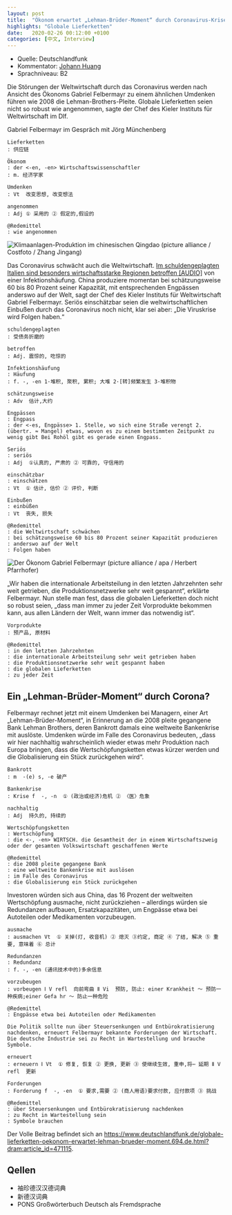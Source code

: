 ```yaml
---
layout: post
title:  "Ökonom erwartet „Lehman-Brüder-Moment“ durch Coronavirus-Krise"
highlights: "Globale Lieferketten"
date:   2020-02-26 00:12:00 +0100
categories: [中文, Interview]
---
```


- Quelle: Deutschlandfunk
- Kommentator: [Johann Huang](http://www.johannhuang.com/)
- Sprachniveau: B2

Die Störungen der Weltwirtschaft durch das Coronavirus werden nach Ansicht des Ökonoms Gabriel Felbermayr zu einem ähnlichen Umdenken führen wie 2008 die Lehman-Brothers-Pleite. Globale Lieferketten seien nicht so robust wie angenommen, sagte der Chef des Kieler Instituts für Weltwirtschaft im Dlf.

Gabriel Felbermayr im Gespräch mit Jörg Münchenberg

    Lieferketten
    : 供应链

    Ökonom
    : der <-en, -en> Wirtschaftswissenschaftler
    : m. 经济学家

    Umdenken
    : Vt  改变思想, 改变想法

    angenommen
    : Adj ① 采用的 ② 假定的,假设的

    @Redemittel
    : wie angenommen


![Klimaanlagen-Produktion im chinesischen Qingdao (picture alliance / Costfoto / Zhang Jingang)](https://www.deutschlandfunk.de/media/thumbs/8/8c031d90b728f429fe86bc375e3e2f9bv1_max_755x425_b3535db83dc50e27c1bb1392364c95a2.jpg?key=90b376)

Das Coronavirus schwächt auch die Weltwirtschaft. [Im schuldengeplagten Italien sind besonders wirtschaftsstarke Regionen betroffen [AUDIO]](https://ondemand-mp3.dradio.de/file/dradio/2020/02/26/ausgerechnet_italien_europas_oekonomisches_sorgenkind_und_dlf_20200226_0646_4291cb27.mp3) von einer Infektionshäufung. China produziere momentan bei schätzungsweise 60 bis 80 Prozent seiner Kapazität, mit entsprechenden Engpässen anderswo auf der Welt, sagt der Chef des Kieler Instituts für Weltwirtschaft Gabriel Felbermayr. Seriös einschätzbar seien die weltwirtschaftlichen Einbußen durch das Coronavirus noch nicht, klar sei aber: „Die Viruskrise wird Folgen haben.“

    schuldengeplagten
    : 受债务折磨的

    betroffen
    : Adj. 震惊的, 吃惊的

    Infektionshäufung
    : Häufung
    : f. -, -en 1·堆积, 聚积, 累积; 大堆 2·[转]频繁发生 3·堆积物

    schätzungsweise
    : Adv  估计,大约

    Engpässen
    : Engpass
    : der <-es, Engpässe> 1. Stelle, wo sich eine Straße verengt 2. (übertr. ≈ Mangel) etwas, wovon es zu einem bestimmten Zeitpunkt zu wenig gibt Bei Rohöl gibt es gerade einen Engpass.

    Seriös
    : seriös
    : Adj  ①认真的, 严肃的 ② 可靠的, 守信用的

    einschätzbar
    : einschätzen
    : Vt  ① 估计, 估价 ② 评价, 判断

    Einbußen
    : einbüßen
    : Vt  丧失, 损失

    @Redemittel
    : die Weltwirtschaft schwächen
    : bei schätzungsweise 60 bis 80 Prozent seiner Kapazität produzieren
    : anderswo auf der Welt
    : Folgen haben


![Der Ökonom Gabriel Felbermayr (picture alliance / apa / Herbert Pfarrhofer)](https://www.deutschlandfunk.de/media/thumbs/e/ed89c39f7bf6d610760dcb4c8b23e6f3v1_abs_555x312_b3535db83dc50e27c1bb1392364c95a2.jpg?key=ee7ff4)

„Wir haben die internationale Arbeitsteilung in den letzten Jahrzehnten sehr weit getrieben, die Produktionsnetzwerke sehr weit gespannt“, erklärte Felbermayr. Nun stelle man fest, dass die globalen Lieferketten doch nicht so robust seien, „dass man immer zu jeder Zeit Vorprodukte bekommen kann, aus allen Ländern der Welt, wann immer das notwendig ist“.

    Vorprodukte
    : 预产品, 原材料

    @Redemittel
    : in den letzten Jahrzehnten
    : die internationale Arbeitsteilung sehr weit getrieben haben
    : die Produktionsnetzwerke sehr weit gespannt haben
    : die globalen Lieferketten
    : zu jeder Zeit


## Ein „Lehman-Brüder-Moment“ durch Corona?

Felbermayr rechnet jetzt mit einem Umdenken bei Managern, einer Art „Lehman-Brüder-Moment“, in Erinnerung an die 2008 pleite gegangene Bank Lehman Brothers, deren Bankrott damals eine weltweite Bankenkrise mit auslöste. Umdenken würde im Falle des Coronavirus bedeuten, „dass wir hier nachhaltig wahrscheinlich wieder etwas mehr Produktion nach Europa bringen, dass die Wertschöpfungsketten etwas kürzer werden und die Globalisierung ein Stück zurückgehen wird“.

    Bankrott
    : m  -(e) s, -e 破产

    Bankenkrise
    : Krise f  -, -n  ① (政治或经济)危机 ② 〈医〉危象

    nachhaltig
    : Adj  持久的, 持续的

    Wertschöpfungsketten
    : Wertschöpfung
    : die <-, -en> WIRTSCH. die Gesamtheit der in einem Wirtschaftszweig oder der gesamten Volkswirtschaft geschaffenen Werte

    @Redemittel
    : die 2008 pleite gegangene Bank
    : eine weltweite Bankenkrise mit auslösen
    : im Falle des Coronavirus
    : die Globalisierung ein Stück zurückgehen


Investoren würden sich aus China, das 16 Prozent der weltweiten Wertschöpfung ausmache, nicht zurückziehen – allerdings würden sie Redundanzen aufbauen, Ersatzkapazitäten, um Engpässe etwa bei Autoteilen oder Medikamenten vorzubeugen.

    ausmache
    : ausmachen Vt  ① 关掉(灯, 收音机) ② 熄灭 ③约定, 商定 ④ 了结, 解决 ⑤ 重要, 意味着 ⑥ 总计

    Redundanzen
    : Redundanz
    : f. -, -en (通讯技术中的)多余信息

    vorzubeugen
    : vorbeugen Ⅰ V refl  向前弯曲 Ⅱ Vi  预防, 防止: einer Krankheit ～ 预防一种疾病;einer Gefa hr ～ 防止一种危险

    @Redemittel
    : Engpässe etwa bei Autoteilen oder Medikamenten

    Die Politik sollte nun über Steuersenkungen und Entbürokratisierung nachdenken, erneuert Felbermayr bekannte Forderungen der Wirtschaft. Die deutsche Industrie sei zu Recht in Wartestellung und brauche Symbole.

    erneuert
    : erneuern Ⅰ Vt  ① 修复, 恢复 ② 更换, 更新 ③ 使继续生效, 重申,将⋯ 延期 Ⅱ V refl  更新

    Forderungen
    : Forderung f  -, -en  ① 要求,需要 ② (商人用语)要求付款, 应付款项 ③ 挑战

    @Redemittel
    : über Steuersenkungen und Entbürokratisierung nachdenken
    : zu Recht in Wartestellung sein
    : Symbole brauchen


Der Volle Beitrag befindet sich an <https://www.deutschlandfunk.de/globale-lieferketten-oekonom-erwartet-lehman-brueder-moment.694.de.html?dram:article_id=471115>.


## Qellen

- 袖珍德汉汉德词典
- 新德汉词典
- PONS Großwörterbuch Deutsch als Fremdsprache
